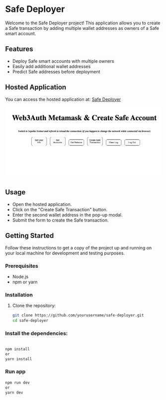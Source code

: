 # Safe Deployer

Welcome to the Safe Deployer project! This application allows you to create a Safe transaction by adding multiple wallet addresses as owners of a Safe smart account.

## Features

- Deploy Safe smart accounts with multiple owners
- Easily add additional wallet addresses
- Predict Safe addresses before deployment

## Hosted Application

You can access the hosted application at: [Safe Deployer](https://w3a-safe-deployer.vercel.app/)

![Dashboard](dashboard.png)
## Usage
- Open the hosted application.
- Click on the "Create Safe Transaction" button.
- Enter the second wallet address in the pop-up modal.
- Submit the form to create the Safe transaction.

## Getting Started

Follow these instructions to get a copy of the project up and running on your local machine for development and testing purposes.

### Prerequisites

- Node.js
- npm or yarn

### Installation

1. Clone the repository:
   ```bash
   git clone https://github.com/yourusername/safe-deployer.git
   cd safe-deployer


### Install the dependencies:
```

npm install
or
yarn install

```

### Run app
```
npm run dev
or
yarn dev

```

